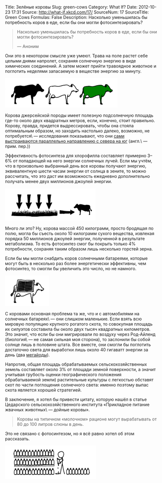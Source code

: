 Title: Зелёные коровы
Slug: green-cows
Category: What If?
Date: 2012-10-23 17:31
Source: http://what-if.xkcd.com/17/
SourceNum: 17
SourceTitle: Green Cows
Formulas: False
Description: Насколько уменьшилась бы потребность коров в еде, если бы они могли фотосинтезировать?

> Насколько уменьшилась бы потребность коров в еде, если бы они могли фотосинтезировать?
>
> — Аноним

Они это в некотором смысле уже умеют. Трава на поле растет себе целыми днями напролет, сохраняя солнечную энергию в виде химических соединений. А затем может прийти травоядное животное и поглотить неделями запасаемую в веществе энергию за минуту.

![](/uploads/017-green-cows/01.png "Коровы поглощают энергию")

Корова джерсейской породы имеет полезную подсолнечную площадь где-то около двух квадратных метров, если, конечно, стоит правильно. Корову, правда, придется выдрессировать, чтобы она стояла оптимальным образом, но заходить настолько далеко, возможно, не потребуется\ — исследования показывают, что они [сами выстраиваются параллельно направлению с севера на юг](http://www.pnas.org/content/early/2008/08/22/0803650105) (англ.\ — прим. пер.))

Эффективность фотосинтеза для хлорофилла составляет примерно 3&ndash;6% от попадающей на него энергии солнечных лучей. Если мы учтём, что в произвольно выбранный день все коровы получают энергию, эквивалентную шести часам энергии от солнца в зените, то можно рассчитать, что это даст им возможность ежедневно дополнительно получать менее двух миллионов джоулей энергии.

![](/uploads/017-green-cows/02.png "Трава дает коровам энергию")

Много ли это? Ну, корова массой 450 килограмм, просто бродящая по полю, могла бы съесть около 10 килограмм сухого вещества, извлекая порядка 50 миллионов джоулей энергии, полученной в результате метаболизма. То есть фотосинтез смог бы покрыть только 4% потребности, сохраняя таким образом лишь несколько горстей зерна.

Если бы мы могли снабдить коров солнечными батареями, которые могут быть в несколько раз более энергетически эффективны, чем фотосинтез, то смогли бы увеличить это число, но не намного.

![](/uploads/017-green-cows/03.png "Корова с солнечной батареей на спине")

С коровами основная проблема та же, что и с автомобилями на солнечных батареях\ — они слишком маленькие. Если взять всю мировую популяцию крупного рогатого скота, то совокупная площадь их силуэтов составила бы около двух тысяч квадратных километров. Это значит, что если бы они мигрировали по воздуху через Род-Айленд (биология\ — не самая сильная моя сторона), то заслонили бы собой солнце лишь в половине штата. Все вместе, они смогли бы поглотить достаточно света для выработки лишь около 40 гигаватт энергии за день (два [мегайоды](/yoda/)).

Напротив, общая площадь обрабатываемых сельскохозяйственных земель составляет около 3% от площади земной поверхности, а значит учитывая грубость оценки географического положения обрабатываемой земли) растительные культуры с легкостью обставят скот по части поглощения солнечного света: именно поэтому выпас скота является хорошей стратегией.

В заключение, я хотел бы привести цитату, которую нашёл в статье Цедарского сельскохозяйственного института «Прикладное питание жвачных животных\ — дойные коровы».

> Коровы на типичном «молочном» рационе могут вырабатывать от 80 до 100 литров слюны в день.

Это не связано с фотосинтезом, но я всё равно хотел об этом рассказать.

![](/uploads/017-green-cows/04.png "Бутылки… коровьей слюны… фу")
